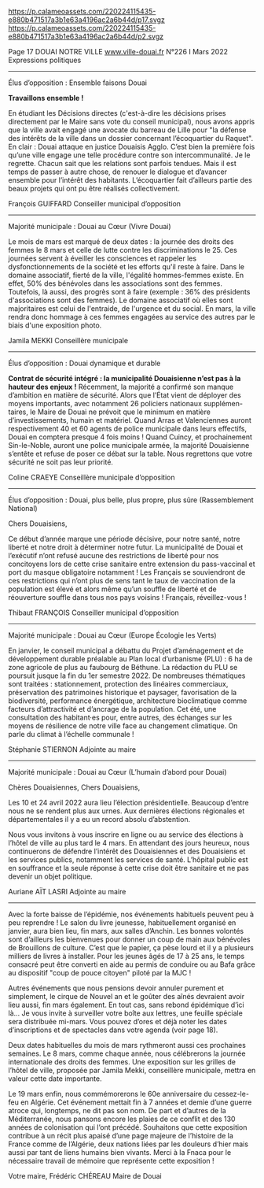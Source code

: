 https://p.calameoassets.com/220224115435-e880b471517a3b1e63a4196ac2a6b44d/p17.svgz
https://p.calameoassets.com/220224115435-e880b471517a3b1e63a4196ac2a6b44d/p2.svgz

Page  17
DOUAI NOTRE VILLE
www.ville-douai.fr
N°226   I
Mars 2022
Expressions politiques

---

Élus d’opposition : Ensemble faisons Douai

**Travaillons ensemble !**

En étudiant les Décisions directes (c'est-à-dire les décisions prises directement par le Maire sans vote du conseil municipal), nous avons appris que la ville avait engagé une avocate du barreau de Lille pour "la défense des intérêts de la ville dans un dossier concernant l’écoquartier du Raquet". En clair : Douai attaque en justice Douaisis Agglo. C’est bien la première fois qu’une ville engage une telle procédure contre son intercommunalité. Je le regrette. Chacun sait que les relations sont parfois tendues. Mais il est temps de passer à autre chose, de renouer le dialogue et d’avancer ensemble pour l’intérêt des habitants. L’écoquartier fait d’ailleurs partie des beaux projets qui ont pu être réalisés collectivement.

François GUIFFARD
Conseiller municipal d’opposition

---

Majorité municipale : Douai au Cœur (Vivre Douai)

Le mois de mars est marqué de deux dates : la journée des droits des femmes le 8 mars et celle de lutte contre les discriminations le 25.
Ces journées servent à éveiller les consciences et rappeler les dysfonctionnements de la société et les efforts qu'il reste à faire. Dans  le domaine associatif, fierté de la ville, l'égalité hommes-femmes existe. En effet, 50% des bénévoles dans les associations sont des femmes. Toutefois, là aussi, des progrès sont à faire (exemple : 36% des présidents d'associations sont des femmes). Le domaine associatif où elles sont majoritaires est celui de l'entraide, de l'urgence et du social. En mars, la ville rendra donc hommage à ces femmes engagées au service des autres par le biais d'une exposition photo.

Jamila MEKKI
Conseillère municipale

---

Élus d’opposition : Douai dynamique et durable

**Contrat de sécurité intégré : la municipalité Douaisienne n’est pas à la hauteur des enjeux !**
Récemment, la majorité a confirmé son manque d’ambition en matière de sécurité. Alors que l’État vient de déployer des moyens importants, avec notamment 26 policiers nationaux supplémen-
taires, le Maire de Douai ne prévoit que le minimum en matière d’investissements, humain et matériel. Quand Arras et Valenciennes auront respectivement 40 et 60 agents de police municipale dans leurs effectifs, Douai en comptera presque 4 fois moins ! Quand Cuincy, et prochainement Sin-le-Noble, auront une police municipale armée, la majorité Douaisienne s’entête et refuse de poser ce débat sur la table. Nous regrettons que votre sécurité ne soit pas leur priorité.

Coline CRAEYE
Conseillère municipale d’opposition

---

Élus d’opposition : Douai, plus belle, plus propre, plus sûre (Rassemblement National)

Chers Douaisiens,

Ce début d’année marque une période décisive, pour notre santé, notre liberté et notre droit à déterminer notre futur.
La municipalité de Douai et l’exécutif n’ont refusé aucune des restrictions de liberté pour nos concitoyens lors de cette crise sanitaire entre extension du pass-vaccinal et port du masque obligatoire notamment !  Les Français se souviendront de ces restrictions qui n’ont plus de sens tant le taux de vaccination de la population est élevé et alors même qu’un souffle de liberté et de réouverture souffle dans tous nos pays voisins !
Français, réveillez-vous !

Thibaut FRANÇOIS
Conseiller municipal d’opposition

---

Majorité municipale : Douai au Cœur (Europe Écologie les Verts)

En janvier, le conseil municipal a débattu du Projet d’aménagement et de développement durable préalable au Plan local d’urbanisme (PLU) : 6 ha de zone agricole de plus au faubourg de Béthune.
La rédaction du PLU se poursuit jusque la fin du 1er semestre 2022. De nombreuses thématiques sont traitées : stationnement, protection des linéaires commerciaux, préservation des patrimoines historique et paysager, favorisation de la biodiversité, performance énergétique, architecture bioclimatique comme facteurs d’attractivité et d’ancrage de la population.
Cet été, une consultation des habitant·es pour, entre autres, des échanges sur les moyens de résilience de notre ville face au changement climatique. On parle du climat à l’échelle communale !

Stéphanie STIERNON
Adjointe au maire

---

Majorité municipale : Douai au Cœur (L’humain d’abord pour Douai)

Chères Douaisiennes,
Chers Douaisiens,

Les 10 et 24 avril 2022 aura lieu l’élection présidentielle. Beaucoup d’entre nous ne se rendent plus aux urnes. Aux dernières élections régionales et départementales  il y a eu un record absolu d’abstention.

Nous vous invitons à vous inscrire en ligne ou au service des élections à l’hôtel de ville au plus tard le 4 mars. En attendant des jours heureux, nous continuerons de défendre l’intérêt des Douaisiennes et des Douaisiens et les services publics, notamment les services de santé. L’hôpital public est en souffrance et la seule réponse à cette crise doit être sanitaire et ne pas devenir un objet politique.

Auriane AÏT LASRI
Adjointe au maire

---

Avec la forte baisse de l’épidémie, nos événements habituels peuvent peu à peu reprendre ! Le salon du livre jeunesse, habituellement organisé en janvier, aura bien lieu, fin mars, aux salles d’Anchin. Les bonnes volontés sont d’ailleurs les bienvenues pour donner un coup de main aux bénévoles de Brouillons de culture. C’est que le papier, ça pèse lourd et il y a plusieurs milliers de livres à installer. Pour les jeunes âgés de 17 à 25 ans, le temps consacré peut être converti en aide au permis de conduire ou au Bafa grâce au dispositif "coup de pouce citoyen" piloté par la MJC !

Autres événements que nous pensions devoir annuler purement et simplement, le cirque de Nouvel an et le goûter des aînés devraient avoir lieu aussi, fin mars également. En tout cas, sans rebond épidémique d’ici là… Je vous invite à surveiller votre boîte aux lettres, une feuille spéciale sera distribuée mi-mars. Vous pouvez d’ores et déjà noter les dates d’inscriptions et de spectacles dans votre agenda (voir page 18).

Deux dates habituelles du mois de mars rythmeront aussi ces prochaines semaines. Le 8 mars, comme chaque année, nous célébrerons la journée internationale des droits des femmes. Une exposition sur les grilles de l’hôtel de ville, proposée par Jamila Mekki, conseillère municipale, mettra en valeur cette date importante.

Le 19 mars enfin, nous commémorerons le 60e anniversaire du cessez-le-feu en Algérie. Cet événement mettait fin à 7 années et demie d’une guerre atroce qui, longtemps, ne dit pas son nom. De part et d’autres de la Méditerranée, nous pansons encore les plaies de ce conflit et des 130 années de colonisation qui l’ont précédé. Souhaitons que cette exposition contribue à un récit plus apaisé d’une page majeure de l’histoire de la France comme de l’Algérie, deux nations liées par les douleurs d’hier mais aussi par tant de liens humains bien vivants. Merci à la Fnaca pour le nécessaire travail de mémoire que représente cette exposition !

Votre maire,
Frédéric CHÉREAU
Maire de Douai
